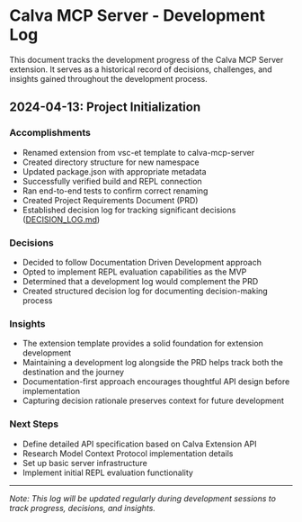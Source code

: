 # Calva MCP Server - Development Log

This document tracks the development progress of the Calva MCP Server extension. It serves as a historical record of decisions, challenges, and insights gained throughout the development process.

## 2024-04-13: Project Initialization

### Accomplishments
- Renamed extension from vsc-et template to calva-mcp-server
- Created directory structure for new namespace
- Updated package.json with appropriate metadata
- Successfully verified build and REPL connection
- Ran end-to-end tests to confirm correct renaming
- Created Project Requirements Document (PRD)
- Established decision log for tracking significant decisions ([DECISION_LOG.md](./DECISION_LOG.md))

### Decisions
- Decided to follow Documentation Driven Development approach
- Opted to implement REPL evaluation capabilities as the MVP
- Determined that a development log would complement the PRD
- Created structured decision log for documenting decision-making process

### Insights
- The extension template provides a solid foundation for extension development
- Maintaining a development log alongside the PRD helps track both the destination and the journey
- Documentation-first approach encourages thoughtful API design before implementation
- Capturing decision rationale preserves context for future development

### Next Steps
- Define detailed API specification based on Calva Extension API
- Research Model Context Protocol implementation details
- Set up basic server infrastructure
- Implement initial REPL evaluation functionality

---
*Note: This log will be updated regularly during development sessions to track progress, decisions, and insights.*